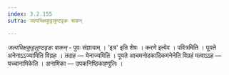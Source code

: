 ```yaml
---
index: 3.2.155
sutra: जल्पभिक्षकुट्टलुण्टवृङः षाकन्

---
```

_जल्पभिक्षकुट्टलुण्टवृङः षाकन्_ - पुवः संज्ञायाम् । 'इत्र' इति शेषः । करणे इत्येव । पवित्रमिति । पूयते अनेनाऽ‌ऽज्यामिति विग्रहः । तदाह —  येनाज्यमिति । पूयते आचमनोदकादिकमनेनेति विग्रहं मत्वाऽ‌ऽह —  यच्चानामिकेति । अनामिका  — उपकनिष्ठिकाह्गुलिः । 